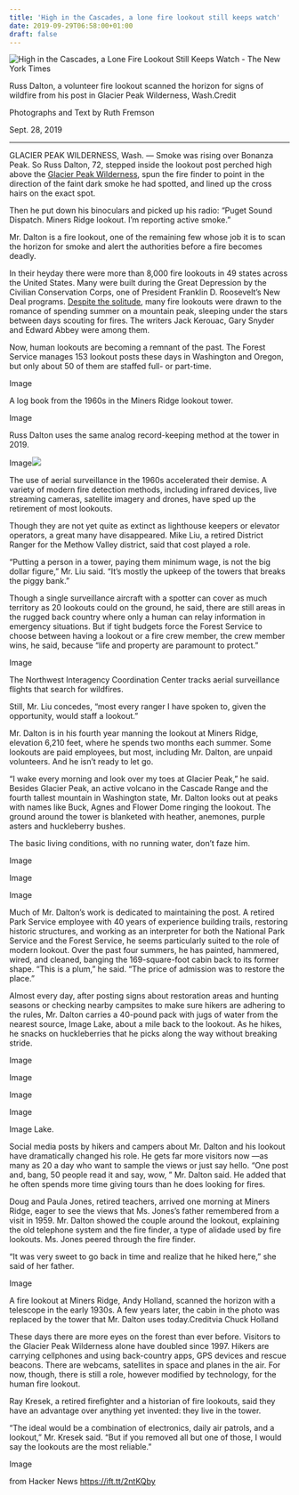 ```yaml
---
title: 'High in the Cascades, a lone fire lookout still keeps watch'
date: 2019-09-29T06:58:00+01:00
draft: false
---
```


![](https://static01.nyt.com/images/2019/09/29/us/00firetower-07/00firetower-07-facebookJumbo.jpg "High in the Cascades, a Lone Fire Lookout Still Keeps Watch - The New York Times")  

Russ Dalton, a volunteer fire lookout scanned the horizon for signs of wildfire from his post in Glacier Peak Wilderness, Wash.Credit

Photographs and Text by Ruth Fremson

Sept. 28, 2019

* * *

GLACIER PEAK WILDERNESS, Wash. — Smoke was rising over Bonanza Peak. So Russ Dalton, 72, stepped inside the lookout post perched high above the [Glacier Peak Wilderness](https://www.nytimes.com/2014/09/21/travel/in-the-cascades-a-trifecta-for-outdoor-enthusiasts.html?module=inline), spun the fire finder to point in the direction of the faint dark smoke he had spotted, and lined up the cross hairs on the exact spot.

Then he put down his binoculars and picked up his radio: “Puget Sound Dispatch. Miners Ridge lookout. I’m reporting active smoke.”

Mr. Dalton is a fire lookout, one of the remaining few whose job it is to scan the horizon for smoke and alert the authorities before a fire becomes deadly.

In their heyday there were more than 8,000 fire lookouts in 49 states across the United States. Many were built during the Great Depression by the Civilian Conservation Corps, one of President Franklin D. Roosevelt’s New Deal programs. [Despite the solitude](https://www.nytimes.com/2011/06/02/garden/qa-a-fire-lookout-on-solitude-and-lots-of-time-to-read.html?module=inline), many fire lookouts were drawn to the romance of spending summer on a mountain peak, sleeping under the stars between days scouting for fires. The writers Jack Kerouac, Gary Snyder and Edward Abbey were among them.

Now, human lookouts are becoming a remnant of the past. The Forest Service manages 153 lookout posts these days in Washington and Oregon, but only about 50 of them are staffed full- or part-time.

Image

A log book from the 1960s in the Miners Ridge lookout tower.

Image

Russ Dalton uses the same analog record-keeping method at the tower in 2019.

Image![](https://static01.nyt.com/images/2019/09/29/us/00firetower-01/merlin_160297056_f7ee0306-f479-41c2-83fb-d843a68b57c2-articleLarge.jpg?quality=75&auto=webp&disable=upscale)

The use of aerial surveillance in the 1960s accelerated their demise. A variety of modern fire detection methods, including infrared devices, live streaming cameras, satellite imagery and drones, have sped up the retirement of most lookouts.

Though they are not yet quite as extinct as lighthouse keepers or elevator operators, a great many have disappeared. Mike Liu, a retired District Ranger for the Methow Valley district, said that cost played a role.

“Putting a person in a tower, paying them minimum wage, is not the big dollar figure,” Mr. Liu said. “It’s mostly the upkeep of the towers that breaks the piggy bank.”

Though a single surveillance aircraft with a spotter can cover as much territory as 20 lookouts could on the ground, he said, there are still areas in the rugged back country where only a human can relay information in emergency situations. But if tight budgets force the Forest Service to choose between having a lookout or a fire crew member, the crew member wins, he said, because “life and property are paramount to protect.”

Image

The Northwest Interagency Coordination Center tracks aerial surveillance flights that search for wildfires.

Still, Mr. Liu concedes, “most every ranger I have spoken to, given the opportunity, would staff a lookout.”

Mr. Dalton is in his fourth year manning the lookout at Miners Ridge, elevation 6,210 feet, where he spends two months each summer. Some lookouts are paid employees, but most, including Mr. Dalton, are unpaid volunteers. And he isn’t ready to let go.

“I wake every morning and look over my toes at Glacier Peak,” he said. Besides Glacier Peak, an active volcano in the Cascade Range and the fourth tallest mountain in Washington state, Mr. Dalton looks out at peaks with names like Buck, Agnes and Flower Dome ringing the lookout. The ground around the tower is blanketed with heather, anemones, purple asters and huckleberry bushes.

The basic living conditions, with no running water, don’t faze him.

Image

Image

Image

Much of Mr. Dalton’s work is dedicated to maintaining the post. A retired Park Service employee with 40 years of experience building trails, restoring historic structures, and working as an interpreter for both the National Park Service and the Forest Service, he seems particularly suited to the role of modern lookout. Over the past four summers, he has painted, hammered, wired, and cleaned, banging the 169-square-foot cabin back to its former shape. “This is a plum,” he said. “The price of admission was to restore the place.”

Almost every day, after posting signs about restoration areas and hunting seasons or checking nearby campsites to make sure hikers are adhering to the rules, Mr. Dalton carries a 40-pound pack with jugs of water from the nearest source, Image Lake, about a mile back to the lookout. As he hikes, he snacks on huckleberries that he picks along the way without breaking stride.

Image

Image

Image

Image

Image Lake.

Social media posts by hikers and campers about Mr. Dalton and his lookout have dramatically changed his role. He gets far more visitors now —as many as 20 a day who want to sample the views or just say hello. “One post and, bang, 50 people read it and say, wow, ” Mr. Dalton said. He added that he often spends more time giving tours than he does looking for fires.

Doug and Paula Jones, retired teachers, arrived one morning at Miners Ridge, eager to see the views that Ms. Jones’s father remembered from a visit in 1959. Mr. Dalton showed the couple around the lookout, explaining the old telephone system and the fire finder, a type of alidade used by fire lookouts. Ms. Jones peered through the fire finder.

“It was very sweet to go back in time and realize that he hiked here,” she said of her father.

Image

A fire lookout at Miners Ridge, Andy Holland, scanned the horizon with a telescope in the early 1930s. A few years later, the cabin in the photo was replaced by the tower that Mr. Dalton uses today.Creditvia Chuck Holland

These days there are more eyes on the forest than ever before. Visitors to the Glacier Peak Wilderness alone have doubled since 1997. Hikers are carrying cellphones and using back-country apps, GPS devices and rescue beacons. There are webcams, satellites in space and planes in the air. For now, though, there is still a role, however modified by technology, for the human fire lookout.

Ray Kresek, a retired firefighter and a historian of fire lookouts, said they have an advantage over anything yet invented: they live in the tower.

“The ideal would be a combination of electronics, daily air patrols, and a lookout,” Mr. Kresek said. “But if you removed all but one of those, I would say the lookouts are the most reliable.”

Image

  
  
from Hacker News https://ift.tt/2ntKQby